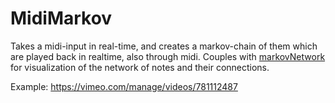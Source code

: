 # MidiMarkov

Takes a midi-input in real-time, and creates a markov-chain of them which are played back in realtime, also through midi.
Couples with [markovNetwork](https://github.com/AskBre/https://github.com/AskBre/markovNetwork) for visualization of
the network of notes and their connections.

Example:
https://vimeo.com/manage/videos/781112487
